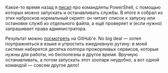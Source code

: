 ﻿Какое-то время назад я [писал](/notes/manage-services-with-powershell/) про командлеты PowerShell, с помощью которых можно запускать и останавливать службы. В итоге я собрал из этих набросков нормальный скрипт: он читает список к запуску или остановке служб из отдельного файла, а ещё проверяет и (если нужно) запрашивает права администратора.

Результат можно [посмотреть](https://github.com/vkostyanetsky/ServiceLauncher) на GitHub'е. No big deal — хотел поупражняться в языке и упростить ежедневную рутину: в моей системе наберется десятка полтора прожорливых сервисов, которые нужны для работы, но бесполезны в другое время. Вручную останавливать, а потом запускать этот зоопарк неудобно, а вот одной командой — совсем другое дело!